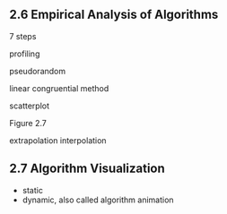 

## 2.6 Empirical Analysis of Algorithms


7 steps


profiling

pseudorandom


linear congruential method


scatterplot

Figure 2.7

extrapolation interpolation


## 2.7 Algorithm Visualization

* static
* dynamic, also called algorithm animation
